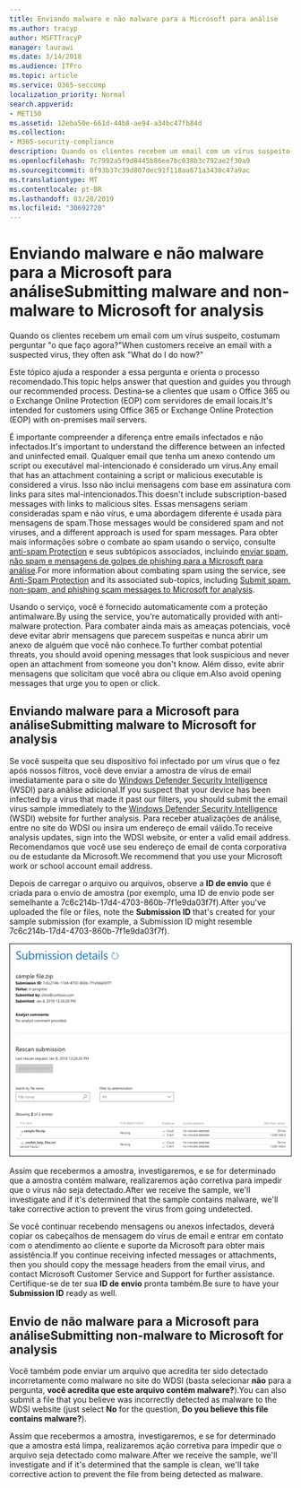 ```yaml
---
title: Enviando malware e não malware para a Microsoft para análise
ms.author: tracyp
author: MSFTTracyP
manager: laurawi
ms.date: 3/14/2018
ms.audience: ITPro
ms.topic: article
ms.service: O365-seccomp
localization_priority: Normal
search.appverid:
- MET150
ms.assetid: 12eba50e-661d-44b8-ae94-a34bc47fb84d
ms.collection:
- M365-security-compliance
description: Quando os clientes recebem um email com um vírus suspeito, eles costumam askWhat fazer agora?
ms.openlocfilehash: 7c7992a5f9d8445b86ee7bc038b3c792ae2f30a9
ms.sourcegitcommit: 0f93b37c39d807dec91f118aa671a3430c47a9ac
ms.translationtype: MT
ms.contentlocale: pt-BR
ms.lasthandoff: 03/20/2019
ms.locfileid: "30692720"
---
```

# <a name="submitting-malware-and-non-malware-to-microsoft-for-analysis"></a><span data-ttu-id="be6bc-103">Enviando malware e não malware para a Microsoft para análise</span><span class="sxs-lookup"><span data-stu-id="be6bc-103">Submitting malware and non-malware to Microsoft for analysis</span></span>

<span data-ttu-id="be6bc-104">Quando os clientes recebem um email com um vírus suspeito, costumam perguntar "o que faço agora?"</span><span class="sxs-lookup"><span data-stu-id="be6bc-104">When customers receive an email with a suspected virus, they often ask "What do I do now?"</span></span>
  
<span data-ttu-id="be6bc-105">Este tópico ajuda a responder a essa pergunta e orienta o processo recomendado.</span><span class="sxs-lookup"><span data-stu-id="be6bc-105">This topic helps answer that question and guides you through our recommended process.</span></span> <span data-ttu-id="be6bc-106">Destina-se a clientes que usam o Office 365 ou o Exchange Online Protection (EOP) com servidores de email locais.</span><span class="sxs-lookup"><span data-stu-id="be6bc-106">It's intended for customers using Office 365 or Exchange Online Protection (EOP) with on-premises mail servers.</span></span>
  
<span data-ttu-id="be6bc-107">É importante compreender a diferença entre emails infectados e não infectados.</span><span class="sxs-lookup"><span data-stu-id="be6bc-107">It's important to understand the difference between an infected and uninfected email.</span></span> <span data-ttu-id="be6bc-108">Qualquer email que tenha um anexo contendo um script ou executável mal-intencionado é considerado um vírus.</span><span class="sxs-lookup"><span data-stu-id="be6bc-108">Any email that has an attachment containing a script or malicious executable is considered a virus.</span></span> <span data-ttu-id="be6bc-109">Isso não inclui mensagens com base em assinatura com links para sites mal-intencionados.</span><span class="sxs-lookup"><span data-stu-id="be6bc-109">This doesn't include subscription-based messages with links to malicious sites.</span></span> <span data-ttu-id="be6bc-110">Essas mensagens seriam consideradas spam e não vírus, e uma abordagem diferente é usada para mensagens de spam.</span><span class="sxs-lookup"><span data-stu-id="be6bc-110">Those messages would be considered spam and not viruses, and a different approach is used for spam messages.</span></span> <span data-ttu-id="be6bc-111">Para obter mais informações sobre o combate ao spam usando o serviço, consulte [anti-spam Protection](anti-spam-and-anti-malware-protection.md) e seus subtópicos associados, incluindo [enviar spam, não spam e mensagens de golpes de phishing para a Microsoft para análise](submit-spam-non-spam-and-phishing-scam-messages-to-microsoft-for-analysis.md).</span><span class="sxs-lookup"><span data-stu-id="be6bc-111">For more information about combating spam using the service, see [Anti-Spam Protection](anti-spam-and-anti-malware-protection.md) and its associated sub-topics, including [Submit spam, non-spam, and phishing scam messages to Microsoft for analysis](submit-spam-non-spam-and-phishing-scam-messages-to-microsoft-for-analysis.md).</span></span> 
  
<span data-ttu-id="be6bc-112">Usando o serviço, você é fornecido automaticamente com a proteção antimalware.</span><span class="sxs-lookup"><span data-stu-id="be6bc-112">By using the service, you're automatically provided with anti-malware protection.</span></span> <span data-ttu-id="be6bc-113">Para combater ainda mais as ameaças potenciais, você deve evitar abrir mensagens que parecem suspeitas e nunca abrir um anexo de alguém que você não conhece.</span><span class="sxs-lookup"><span data-stu-id="be6bc-113">To further combat potential threats, you should avoid opening messages that look suspicious and never open an attachment from someone you don't know.</span></span> <span data-ttu-id="be6bc-114">Além disso, evite abrir mensagens que solicitam que você abra ou clique em.</span><span class="sxs-lookup"><span data-stu-id="be6bc-114">Also avoid opening messages that urge you to open or click.</span></span>
  
## <a name="submitting-malware-to-microsoft-for-analysis"></a><span data-ttu-id="be6bc-115">Enviando malware para a Microsoft para análise</span><span class="sxs-lookup"><span data-stu-id="be6bc-115">Submitting malware to Microsoft for analysis</span></span>

<span data-ttu-id="be6bc-116">Se você suspeita que seu dispositivo foi infectado por um vírus que o fez após nossos filtros, você deve enviar a amostra de vírus de email imediatamente para o site do [Windows Defender Security Intelligence](https://www.microsoft.com/wdsi/filesubmission) (WSDI) para análise adicional.</span><span class="sxs-lookup"><span data-stu-id="be6bc-116">If you suspect that your device has been infected by a virus that made it past our filters, you should submit the email virus sample immediately to the [Windows Defender Security Intelligence](https://www.microsoft.com/wdsi/filesubmission) (WSDI) website for further analysis.</span></span> <span data-ttu-id="be6bc-117">Para receber atualizações de análise, entre no site do WDSI ou insira um endereço de email válido.</span><span class="sxs-lookup"><span data-stu-id="be6bc-117">To receive analysis updates, sign into the WDSI website, or enter a valid email address.</span></span> <span data-ttu-id="be6bc-118">Recomendamos que você use seu endereço de email de conta corporativa ou de estudante da Microsoft.</span><span class="sxs-lookup"><span data-stu-id="be6bc-118">We recommend that you use your Microsoft work or school account email address.</span></span> 
  
<span data-ttu-id="be6bc-119">Depois de carregar o arquivo ou arquivos, observe a **ID de envio** que é criada para o envio de amostra (por exemplo, uma ID de envio pode ser semelhante a 7c6c214b-17d4-4703-860b-7f1e9da03f7f).</span><span class="sxs-lookup"><span data-stu-id="be6bc-119">After you've uploaded the file or files, note the **Submission ID** that's created for your sample submission (for example, a Submission ID might resemble 7c6c214b-17d4-4703-860b-7f1e9da03f7f).</span></span> 
  
![Detalhes de envio no site Windows Defender Security Intelligence](media/EOP-Malware-Protection-Center.png)
  
<span data-ttu-id="be6bc-121">Assim que recebermos a amostra, investigaremos, e se for determinado que a amostra contém malware, realizaremos ação corretiva para impedir que o vírus não seja detectado.</span><span class="sxs-lookup"><span data-stu-id="be6bc-121">After we receive the sample, we'll investigate and if it's determined that the sample contains malware, we'll take corrective action to prevent the virus from going undetected.</span></span>
  
<span data-ttu-id="be6bc-122">Se você continuar recebendo mensagens ou anexos infectados, deverá copiar os cabeçalhos de mensagem do vírus de email e entrar em contato com o atendimento ao cliente e suporte da Microsoft para obter mais assistência.</span><span class="sxs-lookup"><span data-stu-id="be6bc-122">If you continue receiving infected messages or attachments, then you should copy the message headers from the email virus, and contact Microsoft Customer Service and Support for further assistance.</span></span> <span data-ttu-id="be6bc-123">Certifique-se de ter sua **ID de envio** pronta também.</span><span class="sxs-lookup"><span data-stu-id="be6bc-123">Be sure to have your **Submission ID** ready as well.</span></span> 
  
## <a name="submitting-non-malware-to-microsoft-for-analysis"></a><span data-ttu-id="be6bc-124">Envio de não malware para a Microsoft para análise</span><span class="sxs-lookup"><span data-stu-id="be6bc-124">Submitting non-malware to Microsoft for analysis</span></span>

<span data-ttu-id="be6bc-125">Você também pode enviar um arquivo que acredita ter sido detectado incorretamente como malware no site do WDSI (basta selecionar **não** para a pergunta, **você acredita que este arquivo contém malware?**).</span><span class="sxs-lookup"><span data-stu-id="be6bc-125">You can also submit a file that you believe was incorrectly detected as malware to the WDSI website (just select **No** for the question, **Do you believe this file contains malware?**).</span></span>
  
<span data-ttu-id="be6bc-126">Assim que recebermos a amostra, investigaremos, e se for determinado que a amostra está limpa, realizaremos ação corretiva para impedir que o arquivo seja detectado como malware.</span><span class="sxs-lookup"><span data-stu-id="be6bc-126">After we receive the sample, we'll investigate and if it's determined that the sample is clean, we'll take corrective action to prevent the file from being detected as malware.</span></span>
  

